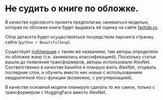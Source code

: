 # ~~Не~~ судить о книге по обложке.

В качестве курсовсого проекта предполагаю заниматься моделью, которая по обложке книги будет выдавать её оценку на сайте [fantlab.ru](https://fantlab.ru/).

Сбор датасета будет осуществляться посредством парсинга страниц сайта (`python + BeautifulSoup`).

Существует [публикация](https://arxiv.org/abs/1610.09204) с таким же названием, там авторы определяли по обложке жанр (т.е. занимались классификацией). Поскольку статья вышла до появления трансформеров, авторы использовали AlexNet. Соответственно в качестве baseline я планрую взять AlexNet, оторвать последние слои, и обучить вместо них новые с использованием квадратичной лосс-функции (возможно, с регуляризацией).

В качестве основной модели планирую сделать то же самое, только с трансформером c HuggingFace вместо AlexNet.
